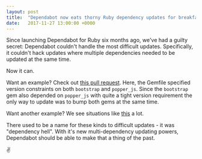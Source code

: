 ```yaml
---
layout: post
title:  "Dependabot now eats thorny Ruby dependency updates for breakfast"
date:   2017-11-27 13:00:00 +0000
---
```


Since launching Dependabot for Ruby six months ago, we've had a guilty secret:
Dependabot couldn't handle the most difficult updates. Specifically, it couldn't
hack updates where multiple dependencies needed to be updated at the same time.

Now it can.

Want an example? Check out [this pull request][brew_pull_request]. Here, the
Gemfile specified version constraints on both `bootstrap` and `popper_js`. Since
the `bootstrap` gem also depended on `popper_js` with quite a tight version
requirement the only way to update was to bump both gems at the same time.

Want another example? We see situations like [this][rspec_pull_request] a lot.

There used to be a name for these kinds to difficult updates - it was
"dependency hell". With it's new multi-dependency updating powers, Dependabot
should be able to make that a thing of the past.

✌️

[brew_pull_request]: https://github.com/zedtux/brewformulas.org/pull/156
[rspec_pull_request]: https://github.com/ontohub/ontohub-backend/pull/315
